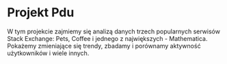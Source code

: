 # Projekt Pdu
 W tym projekcie zajmiemy się analizą danych trzech popularnych serwisów Stack Exchange: Pets, Coffee i jednego z największych - Mathematica. Pokażemy zmieniające się trendy, zbadamy i porównamy aktywność użytkowników i wiele innych.

